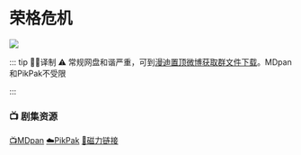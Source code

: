 # 荣格危机
![](/image/荣格危机.jpg)

::: tip ✍🏻译制 
⚠️ 常规网盘和谐严重，可到[漫迪置顶微博获取群文件下载](https://weibo.com/2355632031/K7eP475Tw)。MDpan和PikPak不受限

:::

### 📺 剧集资源 <Badge type="warning" text="漫迪MDsub" />

[📺MDpan](https://pan.mdsub.top/%E8%8D%A3%E6%A0%BC%E5%8D%B1%E6%9C%BA)  [☁️PikPak](https://mypikpak.com/s/VNmWW8bb3B76V4ftam7MndCJo1) [🧲磁力链接](magnet:?xt=urn:btih:a33c3e34dafc97efb96f46222121b001d4d12e76)